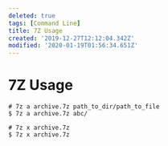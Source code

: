 ```yaml
---
deleted: true
tags: [Command Line]
title: 7Z Usage
created: '2019-12-27T12:12:04.342Z'
modified: '2020-01-19T01:56:34.651Z'
---
```


# 7Z Usage

```shell
# 7z a archive.7z path_to_dir/path_to_file
$ 7z a archive.7z abc/
```

```shell
# 7z x archive.7z
$ 7z x archive.7z
```

